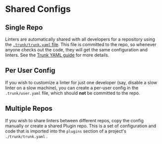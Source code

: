 # Shared Configs

## Single Repo

Linters are automatically shared with all developers for a repository using the [`.trunk/trunk.yaml` file](../../cli/configuration/).  This file is committed to the repo, so whenever anyone checks out the code, they will get the same configuration and linters. See the [Trunk YAML guide](../../cli/configuration/) for more details.

## Per User Config

If you wish to customize a linter for just one developer (say, disable a slow linter on a slow machine), you can create a per-user config in the `.trunk/user.yaml` file, which should **not** be committed to the repo.&#x20;

## Multiple Repos

If you wish to share linters between different repos, copy the config manually or create a shared Plugin repo. This is a set of configuration and code that is imported into the `plugins` section of a project's `./trunk/trunk.yaml` .
